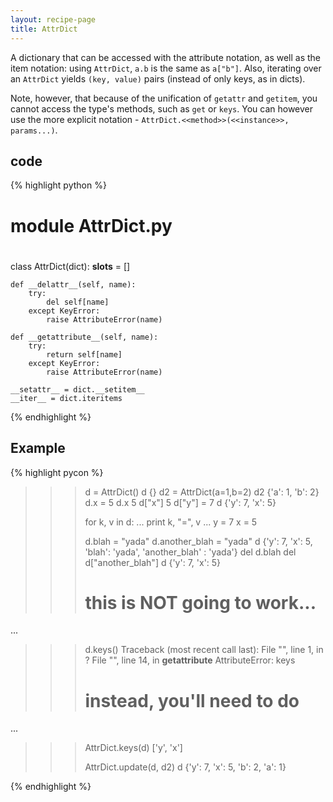 ```yaml
---
layout: recipe-page
title: AttrDict
---
```


A dictionary that can be accessed with the attribute notation, as well as the item notation: 
using `AttrDict`, `a.b` is the same as `a["b"]`. Also, iterating over an `AttrDict` 
yields `(key, value)` pairs (instead of only keys, as in dicts).

Note, however, that because of the unification of `getattr` and `getitem`, you cannot access
the type's methods, such as `get` or `keys`. You can however use the more explicit notation - 
`AttrDict.<<method>>(<<instance>>, params...)`. 

## code ##

{% highlight python %}
#
# module AttrDict.py
#
class AttrDict(dict):
    __slots__ = []
    
    def __delattr__(self, name):
        try:
            del self[name]
        except KeyError:
            raise AttributeError(name)
    
    def __getattribute__(self, name):
        try:
            return self[name]
        except KeyError:
            raise AttributeError(name)
    
    __setattr__ = dict.__setitem__
    __iter__ = dict.iteritems
{% endhighlight %}

## Example ##

{% highlight pycon %}
>>> d = AttrDict()
>>> d
{}
>>> d2 = AttrDict(a=1,b=2)
>>> d2
{'a': 1, 'b': 2}
>>> d.x = 5
>>> d.x
5
>>> d["x"]
5
>>> d["y"] = 7
>>> d
{'y': 7, 'x': 5}
>>>
>>> for k, v in d:
...     print k, "=", v
...
y = 7
x = 5
>>>
>>>
>>>
>>> d.blah = "yada"
>>> d.another_blah = "yada"
>>> d
{'y': 7, 'x': 5, 'blah': 'yada', 'another_blah' : 'yada'}
>>> del d.blah
>>> del d["another_blah"]
>>> d
{'y': 7, 'x': 5}
>>>
>>>
>>>
>>> # this is NOT going to work...
...
>>> d.keys()
Traceback (most recent call last):
  File "<stdin>", line 1, in ?
  File "<stdin>", line 14, in __getattribute__
AttributeError: keys
>>>
>>>
>>> # instead, you'll need to do
...
>>> AttrDict.keys(d)
['y', 'x']
>>>
>>>
>>> AttrDict.update(d, d2)
>>> d
{'y': 7, 'x': 5, 'b': 2, 'a': 1}
>>>
{% endhighlight %}
